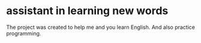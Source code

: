 # assistant in learning new words

The project was created to help me and you learn English.
And also practice programming.